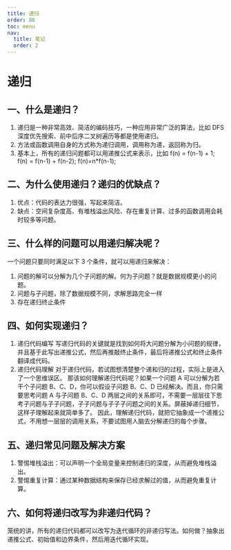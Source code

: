 ```yaml
---
title: 递归
order: 86
toc: menu
nav:
  title: 笔记
  order: 2
---
```


# 递归

## 一、什么是递归？

1. 递归是一种非常高效、简洁的编码技巧，一种应用非常广泛的算法，比如 DFS 深度优先搜索、前中后序二叉树遍历等都是使用递归。
2. 方法或函数调用自身的方式称为递归调用，调用称为递，返回称为归。
3. 基本上，所有的递归问题都可以用递推公式来表示，比如
   f(n) = f(n-1) + 1;
   f(n) = f(n-1) + f(n-2);
   f(n)=n\*f(n-1);

## 二、为什么使用递归？递归的优缺点？

1. 优点：代码的表达力很强，写起来简洁。
2. 缺点：空间复杂度高、有堆栈溢出风险、存在重复计算、过多的函数调用会耗时较多等问题。

## 三、什么样的问题可以用递归解决呢？

一个问题只要同时满足以下 3 个条件，就可以用递归来解决：

1. 问题的解可以分解为几个子问题的解。何为子问题？就是数据规模更小的问题。
2. 问题与子问题，除了数据规模不同，求解思路完全一样
3. 存在递归终止条件

## 四、如何实现递归？

1. 递归代码编写
   写递归代码的关键就是找到如何将大问题分解为小问题的规律，并且基于此写出递推公式，然后再推敲终止条件，最后将递推公式和终止条件翻译成代码。
2. 递归代码理解
   对于递归代码，若试图想清楚整个递和归的过程，实际上是进入了一个思维误区。
   那该如何理解递归代码呢？如果一个问题 A 可以分解为若干个子问题 B、C、D，你可以假设子问题 B、C、D 已经解决。而且，你只需要思考问题 A 与子问题 B、C、D 两层之间的关系即可，不需要一层层往下思考子问题与子子问题，子子问题与子子子问题之间的关系。屏蔽掉递归细节，这样子理解起来就简单多了。
   因此，理解递归代码，就把它抽象成一个递推公式，不用想一层层的调用关系，不要试图用人脑去分解递归的每个步骤。

## 五、递归常见问题及解决方案

1. 警惕堆栈溢出：可以声明一个全局变量来控制递归的深度，从而避免堆栈溢出。
2. 警惕重复计算：通过某种数据结构来保存已经求解过的值，从而避免重复计算。

## 六、如何将递归改写为非递归代码？

笼统的讲，所有的递归代码都可以改写为迭代循环的非递归写法。如何做？抽象出递推公式、初始值和边界条件，然后用迭代循环实现。
